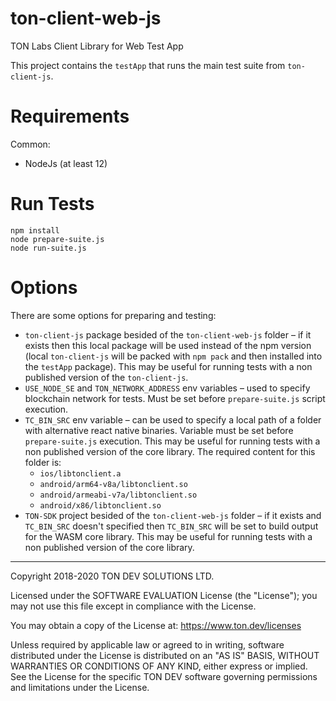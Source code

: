 # ton-client-web-js

TON Labs Client Library for Web Test App

This project contains the `testApp` that runs the main test suite from `ton-client-js`.

# Requirements

Common:
- NodeJs (at least 12)

# Run Tests

```shell script
npm install
node prepare-suite.js
node run-suite.js
```

# Options

There are some options for preparing and testing:
- `ton-client-js` package besided of the `ton-client-web-js` folder – if it exists then this local package will be used instead of the npm version (local `ton-client-js` will be packed with `npm pack` and then installed into the `testApp` package). This may be useful for running tests with a non published version of the `ton-client-js`.
- `USE_NODE_SE` and `TON_NETWORK_ADDRESS` env variables – used to specify blockchain network for tests. Must be set before `prepare-suite.js` script execution.    
- `TC_BIN_SRC` env variable – can be used to specify a local path of a folder with alternative react native binaries. Variable must be set before `prepare-suite.js` execution. This may be useful for running tests with a non published version of the core library. The required content for this folder is:
  - `ios/libtonclient.a`
  - `android/arm64-v8a/libtonclient.so`
  - `android/armeabi-v7a/libtonclient.so`
  - `android/x86/libtonclient.so`
- `TON-SDK` project besided of the `ton-client-web-js` folder – if it exists and `TC_BIN_SRC` doesn't specified then `TC_BIN_SRC` will be set to build output for the WASM core library. This may be useful for running tests with a non published version of the core library.
  
   
---
Copyright 2018-2020 TON DEV SOLUTIONS LTD.

Licensed under the SOFTWARE EVALUATION License (the "License"); you may not use
this file except in compliance with the License.

You may obtain a copy of the License at: https://www.ton.dev/licenses

Unless required by applicable law or agreed to in writing, software
distributed under the License is distributed on an "AS IS" BASIS,
WITHOUT WARRANTIES OR CONDITIONS OF ANY KIND, either express or implied.
See the License for the specific TON DEV software governing permissions and
limitations under the License.
